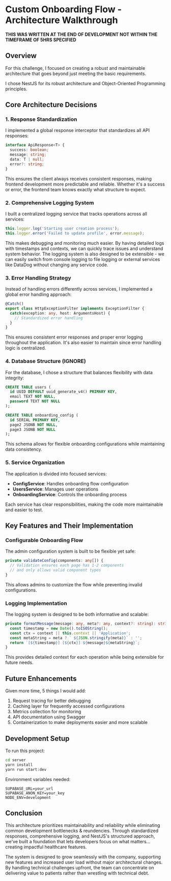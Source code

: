 # Custom Onboarding Flow - Architecture Walkthrough
****THIS WAS WRITTEN AT THE END OF DEVELOPMENT NOT WITHIN THE TIMEFRAME OF 5HRS SPECIFIED****

## Overview
For this challenge, I focused on creating a robust and maintainable architecture that goes beyond just meeting the basic requirements.

I chose NestJS for its robust architecture and Object-Oriented Programming principles.

## Core Architecture Decisions

### 1. Response Standardization
I implemented a global response interceptor that standardizes all API responses:
```typescript
interface ApiResponse<T> {
  success: boolean;
  message: string;
  data: T | null;
  error?: string;
}
```
This ensures the client always receives consistent responses, making frontend development more predictable and reliable. Whether it's a success or error, the frontend team knows exactly what structure to expect.

### 2. Comprehensive Logging System
I built a centralized logging service that tracks operations across all services:
```typescript
this.logger.log('Starting user creation process');
this.logger.error('Failed to update profile', error.message);
```
This makes debugging and monitoring much easier. By having detailed logs with timestamps and contexts, we can quickly trace issues and understand system behavior. The logging system is also designed to be extensible - we can easily switch from console logging to file logging or external services like DataDog without changing any service code.

### 3. Error Handling Strategy
Instead of handling errors differently across services, I implemented a global error handling approach:
```typescript
@Catch()
export class HttpExceptionFilter implements ExceptionFilter {
  catch(exception: any, host: ArgumentsHost) {
    // Standardized error handling
  }
}
```
This ensures consistent error responses and proper error logging throughout the application. It's also easier to maintain since error handling logic is centralized.

### 4. Database Structure (IGNORE)
For the database, I chose a structure that balances flexibility with data integrity:
```sql
CREATE TABLE users (
  id UUID DEFAULT uuid_generate_v4() PRIMARY KEY,
  email TEXT NOT NULL,
  password TEXT NOT NULL
);

CREATE TABLE onboarding_config (
  id SERIAL PRIMARY KEY,
  page2 JSONB NOT NULL,
  page3 JSONB NOT NULL
);
```
This schema allows for flexible onboarding configurations while maintaining data consistency.

### 5. Service Organization
The application is divided into focused services:
- **ConfigService**: Handles onboarding flow configuration
- **UsersService**: Manages user operations
- **OnboardingService**: Controls the onboarding process

Each service has clear responsibilities, making the code more maintainable and easier to test.

## Key Features and Their Implementation

### Configurable Onboarding Flow
The admin configuration system is built to be flexible yet safe:
```typescript
private validateConfig(components: any[]) {
  // Validation ensures each page has 1-2 components
  // and only allows valid component types
}
```
This allows admins to customize the flow while preventing invalid configurations.

### Logging Implementation
The logging system is designed to be both informative and scalable:
```typescript
private formatMessage(message: any, meta?: any, context?: string): string {
  const timestamp = new Date().toISOString();
  const ctx = context || this.context || 'Application';
  const metaString = meta ? ` ${JSON.stringify(meta)}` : '';
  return `[${timestamp}] [${ctx}] ${message}${metaString}`;
}
```
This provides detailed context for each operation while being extensible for future needs.

## Future Enhancements
Given more time, 5 things I would add:
1. Request tracing for better debugging
2. Caching layer for frequently accessed configurations
3. Metrics collection for monitoring
4. API documentation using Swagger
5. Containerization to make deployments easier and more scalable

## Development Setup
To run this project:
```bash
cd server
yarn install
yarn run start:dev
```

Environment variables needed:
```env
SUPABASE_URL=your_url
SUPABASE_ANON_KEY=your_key
NODE_ENV=development
```


## Conclusion
This architecture prioritizes maintainability and reliability while eliminating common development bottlenecks & reundencies. Through standardized responses, comprehensive logging, and NestJS's structured approach, we've built a foundation that lets developers focus on what matters... creating impactful healthcare features.

The system is designed to grow seamlessly with the company, supporting new features and increased user load without major architectural changes. By handling technical challenges upfront, the team can concentrate on delivering value to patients rather than wrestling with technical debt.


